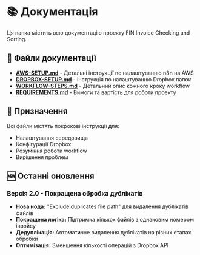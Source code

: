 # 📚 Документація

Ця папка містить всю документацію проекту FIN Invoice Checking and Sorting.

## 📄 Файли документації

- **[AWS-SETUP.md](./AWS-SETUP.md)** - Детальні інструкції по налаштуванню n8n на AWS
- **[DROPBOX-SETUP.md](./DROPBOX-SETUP.md)** - Інструкція по налаштуванню Dropbox папок
- **[WORKFLOW-STEPS.md](./WORKFLOW-STEPS.md)** - Детальний опис кожного кроку workflow
- **[REQUIREMENTS.md](./REQUIREMENTS.md)** - Вимоги та вартість для роботи проекту

## 🎯 Призначення

Всі файли містять покрокові інструкції для:
- Налаштування середовища
- Конфігурації Dropbox
- Розуміння роботи workflow
- Вирішення проблем

## 🆕 Останні оновлення

### Версія 2.0 - Покращена обробка дублікатів
- **Нова нода:** "Exclude duplicates file path" для видалення дублікатів файлів
- **Покращена логіка:** Підтримка кількох файлів з однаковим номером інвойсу
- **Дедуплікація:** Автоматичне видалення дублікатів на різних етапах обробки
- **Оптимізація:** Зменшення кількості операцій з Dropbox API 